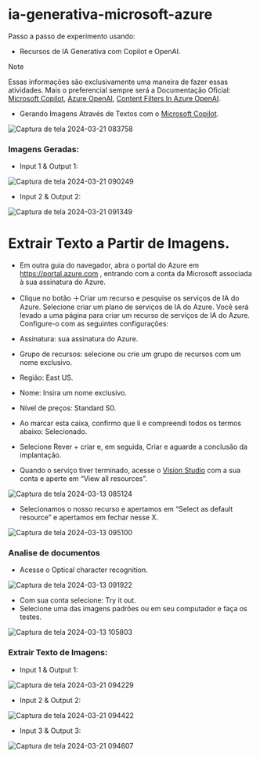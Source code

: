 # ia-generativa-microsoft-azure
Passo a passo de experimento usando:
 - Recursos de IA Generativa com Copilot e OpenAI.

 > [!NOTE]
> Essas informações são exclusivamente uma maneira de fazer essas atividades.
>  Mais o preferencial sempre será a Documentação Oficial: [Microsoft Copilot](https://aka.ms/ai900-bing-copilot), [Azure OpenAI](https://aka.ms/ai900-azure-openai), [Content Filters In Azure OpenAI](https://aka.ms/ai900-content-filters).

- Gerando Imagens Através de Textos com o [Microsoft Copilot](https://copilot.microsoft.com/).

![Captura de tela 2024-03-21 083758](https://github.com/DalilaDeveloperMobile/dio-practice-microsoft-azure-ai-fundamentals/assets/29806802/067abf03-26ea-4231-b7a6-67dc6131f643)

### Imagens Geradas:
  - Input 1 & Output 1:
    
![Captura de tela 2024-03-21 090249](https://github.com/DalilaDeveloperMobile/dio-practice-microsoft-azure-ai-fundamentals/assets/29806802/9228967b-f350-4cb4-8fee-80837e665f43)

  - Input 2 & Output 2:

![Captura de tela 2024-03-21 091349](https://github.com/DalilaDeveloperMobile/dio-practice-microsoft-azure-ai-fundamentals/assets/29806802/253d0d27-5566-4aae-a342-01da45983593)

# Extrair Texto a Partir de Imagens.
- Em outra guia do navegador, abra o portal do Azure em https://portal.azure.com , entrando com a conta da Microsoft associada à sua assinatura do Azure.
- Clique no botão ＋Criar um recurso e pesquise os serviços de IA do Azure. Selecione criar um plano de serviços de IA do Azure. Você será levado a uma página para criar um recurso de serviços de IA do Azure. Configure-o com as seguintes configurações:
 - Assinatura: sua assinatura do Azure.
 - Grupo de recursos: selecione ou crie um grupo de recursos com um nome exclusivo.
 - Região: East US.
 - Nome: Insira um nome exclusivo.
 - Nível de preços: Standard S0.
 - Ao marcar esta caixa, confirmo que li e compreendi todos os termos abaixo: Selecionado.
 - Selecione Rever + criar e, em seguida, Criar e aguarde a conclusão da implantação.

- Quando o serviço tiver terminado, acesse o [Vision Studio](https://portal.vision.cognitive.azure.com/?azure-portal=true) com a sua conta e aperte em “View all resources”.

![Captura de tela 2024-03-13 085124](https://github.com/DalilaDeveloperMobile/dio-practice-microsoft-azure-ai-fundamentals/assets/29806802/7416fe96-77b7-4232-8c19-0ecf161e4871)

- Selecionamos o nosso recurso e apertamos em “Select as default resource” e apertamos em fechar nesse X.

![Captura de tela 2024-03-13 095100](https://github.com/DalilaDeveloperMobile/dio-practice-microsoft-azure-ai-fundamentals/assets/29806802/e742c464-e868-480a-bd2f-f76427d1faa9)
<br>

### Analise de documentos

- Acesse o Optical character recognition.

![Captura de tela 2024-03-13 091922](https://github.com/DalilaDeveloperMobile/dio-practice-microsoft-azure-ai-fundamentals/assets/29806802/c8e7e78b-cc72-41fc-9cb7-3e7666cb0131)

- Com sua conta selecione: Try it out.
- Selecione uma das imagens padrões ou em seu computador e faça os testes.

![Captura de tela 2024-03-13 105803](https://github.com/DalilaDeveloperMobile/dio-practice-microsoft-azure-ai-fundamentals/assets/29806802/aca005c2-7be7-46fb-b647-b8dffdafc497)

### Extrair Texto de Imagens:
 - Input 1 & Output 1:

![Captura de tela 2024-03-21 094229](https://github.com/DalilaDeveloperMobile/dio-practice-microsoft-azure-ai-fundamentals/assets/29806802/1299b0b2-ed33-4de4-81e7-e866dbfb530d)

 - Input 2 & Output 2:

![Captura de tela 2024-03-21 094422](https://github.com/DalilaDeveloperMobile/dio-practice-microsoft-azure-ai-fundamentals/assets/29806802/0316fae7-55b3-425b-80a0-d15d00346185)

  - Input 3 & Output 3:

![Captura de tela 2024-03-21 094607](https://github.com/DalilaDeveloperMobile/dio-practice-microsoft-azure-ai-fundamentals/assets/29806802/802fb759-b69a-4b58-86f0-5f896495560c)

